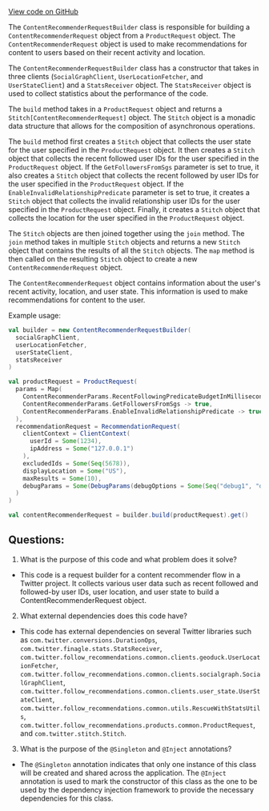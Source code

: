 [View code on GitHub](https://github.com/misbahsy/the-algorithm/follow-recommendations-service/server/src/main/scala/com/twitter/follow_recommendations/flows/content_recommender_flow/ContentRecommenderRequestBuilder.scala)

The `ContentRecommenderRequestBuilder` class is responsible for building a `ContentRecommenderRequest` object from a `ProductRequest` object. The `ContentRecommenderRequest` object is used to make recommendations for content to users based on their recent activity and location. 

The `ContentRecommenderRequestBuilder` class has a constructor that takes in three clients (`SocialGraphClient`, `UserLocationFetcher`, and `UserStateClient`) and a `StatsReceiver` object. The `StatsReceiver` object is used to collect statistics about the performance of the code.

The `build` method takes in a `ProductRequest` object and returns a `Stitch[ContentRecommenderRequest]` object. The `Stitch` object is a monadic data structure that allows for the composition of asynchronous operations. 

The `build` method first creates a `Stitch` object that collects the user state for the user specified in the `ProductRequest` object. It then creates a `Stitch` object that collects the recent followed user IDs for the user specified in the `ProductRequest` object. If the `GetFollowersFromSgs` parameter is set to true, it also creates a `Stitch` object that collects the recent followed by user IDs for the user specified in the `ProductRequest` object. If the `EnableInvalidRelationshipPredicate` parameter is set to true, it creates a `Stitch` object that collects the invalid relationship user IDs for the user specified in the `ProductRequest` object. Finally, it creates a `Stitch` object that collects the location for the user specified in the `ProductRequest` object.

The `Stitch` objects are then joined together using the `join` method. The `join` method takes in multiple `Stitch` objects and returns a new `Stitch` object that contains the results of all the `Stitch` objects. The `map` method is then called on the resulting `Stitch` object to create a new `ContentRecommenderRequest` object.

The `ContentRecommenderRequest` object contains information about the user's recent activity, location, and user state. This information is used to make recommendations for content to the user.

Example usage:

```scala
val builder = new ContentRecommenderRequestBuilder(
  socialGraphClient,
  userLocationFetcher,
  userStateClient,
  statsReceiver
)

val productRequest = ProductRequest(
  params = Map(
    ContentRecommenderParams.RecentFollowingPredicateBudgetInMillisecond -> 1000,
    ContentRecommenderParams.GetFollowersFromSgs -> true,
    ContentRecommenderParams.EnableInvalidRelationshipPredicate -> true
  ),
  recommendationRequest = RecommendationRequest(
    clientContext = ClientContext(
      userId = Some(1234),
      ipAddress = Some("127.0.0.1")
    ),
    excludedIds = Some(Seq(5678)),
    displayLocation = Some("US"),
    maxResults = Some(10),
    debugParams = Some(DebugParams(debugOptions = Some(Seq("debug1", "debug2"))))
  )
)

val contentRecommenderRequest = builder.build(productRequest).get()
```
## Questions: 
 1. What is the purpose of this code and what problem does it solve?
- This code is a request builder for a content recommender flow in a Twitter project. It collects various user data such as recent followed and followed-by user IDs, user location, and user state to build a ContentRecommenderRequest object.

2. What external dependencies does this code have?
- This code has external dependencies on several Twitter libraries such as `com.twitter.conversions.DurationOps`, `com.twitter.finagle.stats.StatsReceiver`, `com.twitter.follow_recommendations.common.clients.geoduck.UserLocationFetcher`, `com.twitter.follow_recommendations.common.clients.socialgraph.SocialGraphClient`, `com.twitter.follow_recommendations.common.clients.user_state.UserStateClient`, `com.twitter.follow_recommendations.common.utils.RescueWithStatsUtils`, `com.twitter.follow_recommendations.products.common.ProductRequest`, and `com.twitter.stitch.Stitch`.

3. What is the purpose of the `@Singleton` and `@Inject` annotations?
- The `@Singleton` annotation indicates that only one instance of this class will be created and shared across the application. The `@Inject` annotation is used to mark the constructor of this class as the one to be used by the dependency injection framework to provide the necessary dependencies for this class.